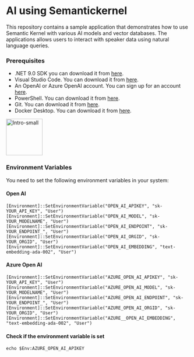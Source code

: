 # AI using Semantickernel 

This repository contains a sample application that demonstrates how to use Semantic Kernel with various AI models and vector databases. The applications allows users to interact with speaker data using natural language queries.

### Prerequisites
- .NET 9.0 SDK you can download it from [here](https://dotnet.microsoft.com/en-us/download/dotnet/9.0).
- Visual Studio Code. You can download it from [here](https://code.visualstudio.com/).
- An OpenAI or Azure OpenAI account. You can sign up for an account [here](https://platform.openai.com/signup).
- PowerShell. You can download it from [here](https://learn.microsoft.com/en-us/powershell/scripting/install/installing-powershell).
- Git. You can download it from [here](https://git-scm.com/downloads).
- Docker Desktop. You can download it from [here](https://www.docker.com/products/docker-desktop/).

  
<img width="100" height="100" alt="Intro-small" src="https://github.com/user-attachments/assets/1472b0ef-b185-4641-b8c9-4b0b85bd0c36" />



### Environment Variables

You need to set the following environment variables in your system:

#### Open AI

```
[Environment]::SetEnvironmentVariable("OPEN_AI_APIKEY", "sk-YOUR_API_KEY", "User")
[Environment]::SetEnvironmentVariable("OPEN_AI_MODEL", "sk-YOUR_MODELNAME", "User")
[Environment]::SetEnvironmentVariable("OPEN_AI_ENDPOINT", "sk-YOUR_ENDPOINT_", "User")
[Environment]::SetEnvironmentVariable("OPEN_AI_ORGID", "sk-YOUR_ORGID", "User")
[Environment]::SetEnvironmentVariable("OPEN_AI_EMBEDDING", "text-embedding-ada-002", "User")

```

#### Azure Open AI

```
[Environment]::SetEnvironmentVariable("AZURE_OPEN_AI_APIKEY", "sk-YOUR_API_KEY", "User")
[Environment]::SetEnvironmentVariable("AZURE_OPEN_AI_MODEL", "sk-YOUR_MODELNAME", "User")
[Environment]::SetEnvironmentVariable("AZURE_OPEN_AI_ENDPOINT", "sk-YOUR_ENDPOINT_", "User")
[Environment]::SetEnvironmentVariable("AZURE_OPEN_AI_ORGID", "sk-YOUR_ORGID", "User")
[Environment]::SetEnvironmentVariable("AZURE__OPEN_AI_EMBEDDING", "text-embedding-ada-002", "User")

```

#### Check if the environment variable is set
```
echo $Env:AZURE_OPEN_AI_APIKEY
```




